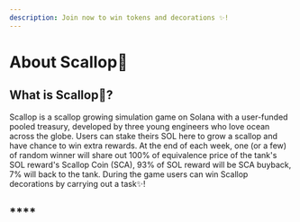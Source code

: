 ```yaml
---
description: Join now to win tokens and decorations ✨!
---
```


# About Scallop🦪

## **What is Scallop**🦪**?**

Scallop is a scallop growing simulation game on Solana with a user-funded pooled treasury, developed by three young engineers who love ocean across the globe. Users can stake theirs SOL here to grow a scallop and have chance to win extra rewards. At the end of each week, one \(or a few\) of random winner will share out 100% of equivalence price of the tank's SOL reward's Scallop Coin \(SCA\), 93% of SOL reward will be SCA buyback, 7% will back to the tank. During the game users can win Scallop decorations by carrying out a task✨!

##  ****  

